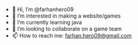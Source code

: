 - 👋 Hi, I’m @farhanhero09
- 👀 I’m interested in making a website/games
- 🌱 I’m currently learning java
- 💞️ I’m looking to collaborate on a game team
- 📫 How to reach me: farhan.hero09@gmail.com

<!---
farhanhero09/farhanhero09 is a ✨ special ✨ repository because its `README.md` (this file) appears on your GitHub profile.
You can click the Preview link to take a look at your changes.
--->
